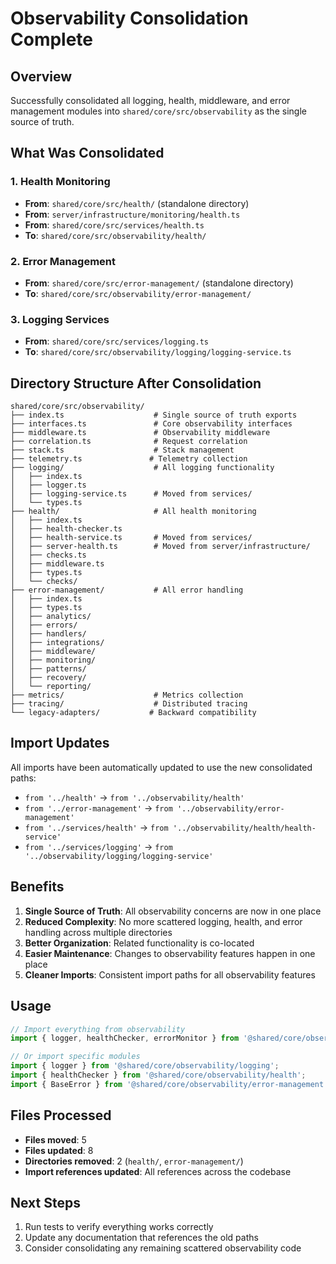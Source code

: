 # Observability Consolidation Complete

## Overview
Successfully consolidated all logging, health, middleware, and error management modules into `shared/core/src/observability` as the single source of truth.

## What Was Consolidated

### 1. Health Monitoring
- **From**: `shared/core/src/health/` (standalone directory)
- **From**: `server/infrastructure/monitoring/health.ts`
- **From**: `shared/core/src/services/health.ts`
- **To**: `shared/core/src/observability/health/`

### 2. Error Management
- **From**: `shared/core/src/error-management/` (standalone directory)
- **To**: `shared/core/src/observability/error-management/`

### 3. Logging Services
- **From**: `shared/core/src/services/logging.ts`
- **To**: `shared/core/src/observability/logging/logging-service.ts`

## Directory Structure After Consolidation

```
shared/core/src/observability/
├── index.ts                    # Single source of truth exports
├── interfaces.ts               # Core observability interfaces
├── middleware.ts               # Observability middleware
├── correlation.ts              # Request correlation
├── stack.ts                    # Stack management
├── telemetry.ts               # Telemetry collection
├── logging/                    # All logging functionality
│   ├── index.ts
│   ├── logger.ts
│   ├── logging-service.ts      # Moved from services/
│   └── types.ts
├── health/                     # All health monitoring
│   ├── index.ts
│   ├── health-checker.ts
│   ├── health-service.ts       # Moved from services/
│   ├── server-health.ts        # Moved from server/infrastructure/
│   ├── checks.ts
│   ├── middleware.ts
│   ├── types.ts
│   └── checks/
├── error-management/           # All error handling
│   ├── index.ts
│   ├── types.ts
│   ├── analytics/
│   ├── errors/
│   ├── handlers/
│   ├── integrations/
│   ├── middleware/
│   ├── monitoring/
│   ├── patterns/
│   ├── recovery/
│   └── reporting/
├── metrics/                    # Metrics collection
├── tracing/                    # Distributed tracing
└── legacy-adapters/           # Backward compatibility
```

## Import Updates

All imports have been automatically updated to use the new consolidated paths:

- `from '../health'` → `from '../observability/health'`
- `from '../error-management'` → `from '../observability/error-management'`
- `from '../services/health'` → `from '../observability/health/health-service'`
- `from '../services/logging'` → `from '../observability/logging/logging-service'`

## Benefits

1. **Single Source of Truth**: All observability concerns are now in one place
2. **Reduced Complexity**: No more scattered logging, health, and error handling across multiple directories
3. **Better Organization**: Related functionality is co-located
4. **Easier Maintenance**: Changes to observability features happen in one place
5. **Cleaner Imports**: Consistent import paths for all observability features

## Usage

```typescript
// Import everything from observability
import { logger, healthChecker, errorMonitor } from '@shared/core/observability';

// Or import specific modules
import { logger } from '@shared/core/observability/logging';
import { healthChecker } from '@shared/core/observability/health';
import { BaseError } from '@shared/core/observability/error-management';
```

## Files Processed

- **Files moved**: 5
- **Files updated**: 8
- **Directories removed**: 2 (`health/`, `error-management/`)
- **Import references updated**: All references across the codebase

## Next Steps

1. Run tests to verify everything works correctly
2. Update any documentation that references the old paths
3. Consider consolidating any remaining scattered observability code